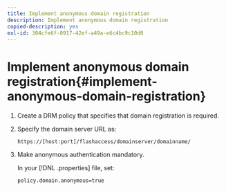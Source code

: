 ```yaml
---
title: Implement anonymous domain registration
description: Implement anonymous domain registration
copied-description: yes
exl-id: 304cfe6f-0917-42ef-a49a-e6c4bc9c10d0
---
```

# Implement anonymous domain registration{#implement-anonymous-domain-registration}

1. Create a DRM policy that specifies that domain registration is required.
1. Specify the domain server URL as:

   ```
   https://[host:port]/flashaccess/domainserver/domainname/
   ```

1. Make anonymous authentication mandatory.

   In your [!DNL .properties] file, set: 

   ```
   policy.domain.anonymous=true 
   ```
